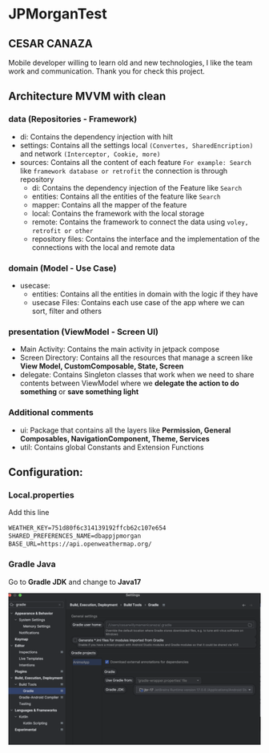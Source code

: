 # JPMorganTest
## CESAR CANAZA

Mobile developer willing to learn old and new technologies, I like the team work and communication.
Thank you for check this project.

## Architecture MVVM with clean

### data (Repositories - Framework)
 - di: Contains the dependency injection with hilt
 - settings: Contains all the settings local `(Convertes, SharedEncription)` and network `(Interceptor, Cookie, more)`
 - sources: Contains all the content of each feature `For example: Search` like `framework database or retrofit` the connection is through repository
   - di: Contains the dependency injection of the Feature like `Search`
   - entities: Contains all the entities of the feature like `Search`
   - mapper: Contains all the mapper of the feature
   - local: Contains the framework with the local storage
   - remote: Contains the framework to connect the data using `voley, retrofit or other`
   - repository files: Contains the interface and the implementation of the connections with the local and remote data
### domain (Model - Use Case)
 - usecase:
   - entities: Contains all the entities in domain with the logic if they have
   - usecase Files:  Contains each use case of the app where we can sort, filter  and others
### presentation (ViewModel - Screen UI)
 - Main Activity: Contains the main activity in jetpack compose
 - Screen Directory: Contains all the resources that manage a screen like **View Model, CustomComposable, State, Screen**
 - delegate: Contains Singleton classes that work when we need to share contents between ViewModel where we **delegate the action to do something** or **save something light**
### Additional comments
  - ui: Package that contains all the layers like **Permission, General Composables, NavigationComponent, Theme, Services**
  - util: Contains global Constants and Extension Functions 
## Configuration:

### Local.properties
Add  this line
```
WEATHER_KEY=751d80f6c314139192ffcb62c107e654
SHARED_PREFERENCES_NAME=dbappjpmorgan
BASE_URL=https://api.openweathermap.org/
```
### Gradle Java

Go to **Gradle JDK** and change to **Java17**

![Java](image/gradle_j17.png)  